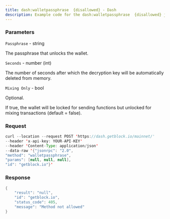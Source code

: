 ```yaml
---
title: dash:walletpassphrase  {disallowed} - Dash
description: Example code for the dash:walletpassphrase  {disallowed} json-rpc method. Сomplete guide on how to use dash:walletpassphrase  {disallowed} json-rpc in GetBlock.io Web3 documentation.
---
```


### Parameters


`Passphrase` - string

The passphrase that unlocks the wallet.

`Seconds` - number (int)

The number of seconds after which the decryption key will be
automatically deleted from memory.

`Mixing Only` - bool

Optional.

If true, the wallet will be locked for sending functions but unlocked
for mixing transactions (default = false).

### Request

``` java
curl --location --request POST 'https://dash.getblock.io/mainnet/' 
--header 'x-api-key: YOUR-API-KEY' 
--header 'Content-Type: application/json' 
--data-raw '{"jsonrpc": "2.0",
"method": "walletpassphrase",
"params": [null, null, null],
"id": "getblock.io"}'
```

###  Response

``` java
{
    "result": "null",
    "id": "getblock.io",
    "status_code": 405,
    "message": "Method not allowed"
}
```

